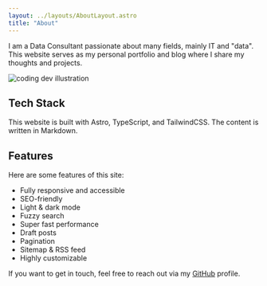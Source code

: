 ```yaml
---
layout: ../layouts/AboutLayout.astro
title: "About"
---
```


I am a Data Consultant passionate about many fields, mainly IT and "data". This website serves as my personal portfolio and blog where I share my thoughts and projects.

<div>
  <img src="/dev.svg" class="sm:w-1/2 mx-auto" alt="coding dev illustration">
</div>

## Tech Stack

This website is built with Astro, TypeScript, and TailwindCSS. The content is written in Markdown.

## Features

Here are some features of this site:

- Fully responsive and accessible
- SEO-friendly
- Light & dark mode
- Fuzzy search
- Super fast performance
- Draft posts
- Pagination
- Sitemap & RSS feed
- Highly customizable

If you want to get in touch, feel free to reach out via my [GitHub](https://github.com/jeoste) profile. 